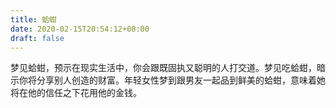 ```yaml
---
title: 蛤蚶
date: 2020-02-15T20:54:12+08:00
draft: false
---
```


梦见蛤蚶，预示在现实生活中，你会跟既固执又聪明的人打交道。梦见吃蛤蚶，暗示你将分享别人创造的财富。年轻女性梦到跟男友一起品到鲜美的蛤蚶，意味着她将在他的信任之下花用他的金钱。